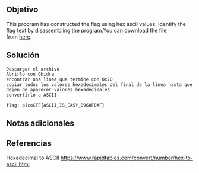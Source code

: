 ## Objetivo

This program has constructed the flag using hex ascii values. Identify the flag text by disassembling the program.You can download the file from [here](https://artifacts.picoctf.net/c/508/asciiftw).
## Solución

```
Descargar el archivo 
Abrirlo con Ghidra
encontrar una linea que termine con 0x70
copiar todos los valores hexadecimales del final de la linea hasta que dejen de aparecer valores hexadecimales
convertirlo a ASCII

flag: picoCTF{ASCII_IS_EASY_8960F0AF}
```
## Notas adicionales

## Referencias

Hexadecimal to ASCII
https://www.rapidtables.com/convert/number/hex-to-ascii.html